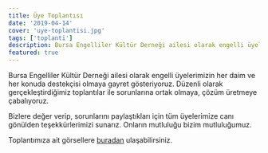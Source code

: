 ```yaml
---
title: Üye Toplantısı
date: '2019-04-14'
cover: 'uye-toplantisi.jpg'
tags: ['toplanti']
description: Bursa Engelliler Kültür Derneği ailesi olarak engelli üyelerimizin her daim ve her konuda destekçisi olmaya gayret gösteriyoruz.
featured: true
---
```


Bursa Engelliler Kültür Derneği ailesi olarak engelli üyelerimizin her daim ve her konuda destekçisi olmaya gayret gösteriyoruz. Düzenli olarak gerçekleştirdiğimiz toplantılar ile sorunlarına ortak olmaya, çözüm üretmeye çabalıyoruz.

Bizlere değer verip, sorunlarını paylaştıkları için tüm üyelerimize canı gönülden teşekkürlerimizi sunarız. Onların mutluluğu bizim mutluluğumuz.

Toplantımıza ait görsellere [buradan](https://photos.app.goo.gl/MUAUM6LeLrUm4MjT9) ulaşabilirsiniz.
